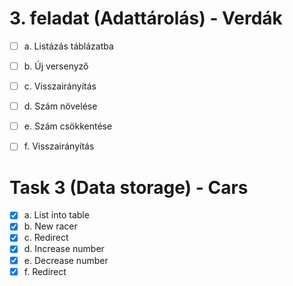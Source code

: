 # 3. feladat (Adattárolás) - Verdák

- [ ] a. Listázás táblázatba
- [ ] b. Új versenyző
- [ ] c. Visszairányítás
- [ ] d. Szám növelése
- [ ] e. Szám csökkentése
- [ ] f. Visszairányítás 


# Task 3 (Data storage) - Cars

- [X] a. List into table
- [X] b. New racer
- [X] c. Redirect
- [X] d. Increase number
- [X] e. Decrease number
- [X] f. Redirect